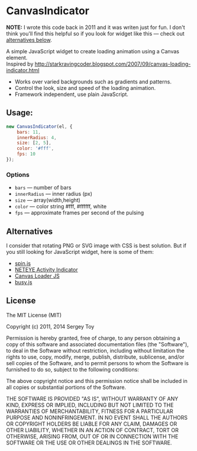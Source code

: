 # CanvasIndicator
**NOTE:** I wrote this code back in 2011 and it was writen just for fun. I don't think you'll find this helpful so if you look for widget like this — check out [alternatives below](#alternatives).

A simple JavaScript widget to create loading animation using a Canvas element.<br>
Inspired by http://starkravingcoder.blogspot.com/2007/09/canvas-loading-indicator.html

* Works over varied backgrounds such as gradients and patterns.
* Control the look, size and speed of the loading animation.
* Framework independent, use plain JavaScript.

## Usage:
```javascript
new CanvasIndicator(el, {
    bars: 11,
    innerRadius: 4,
    size: [2, 5],
    color: '#fff',
    fps: 10
});
```
### Options
* `bars` — number of bars
* `innerRadius` — inner radius (px)
* `size` — array(width,height)
* `color` — color string #fff, #ffffff, white
* `fps` — approximate frames per second of the pulsing

## Alternatives
I consider that rotating PNG or SVG image with CSS is best solution. But if you still looking for JavaScript widget, here is some of them:

* [spin.js](http://fgnass.github.io/spin.js/)
* [NETEYE Activity Indicator](http://neteye.github.io/activity-indicator.html)
* [Canvas Loader JS](http://jamund.com/canvas-loader/no.jquery.html)
* [busy.js](http://www.netzgesta.de/busy/)



## License
The MIT License (MIT)

Copyright (c) 2011, 2014 Sergey Toy

Permission is hereby granted, free of charge, to any person obtaining a copy
of this software and associated documentation files (the "Software"), to deal
in the Software without restriction, including without limitation the rights
to use, copy, modify, merge, publish, distribute, sublicense, and/or sell
copies of the Software, and to permit persons to whom the Software is
furnished to do so, subject to the following conditions:

The above copyright notice and this permission notice shall be included in all
copies or substantial portions of the Software.

THE SOFTWARE IS PROVIDED "AS IS", WITHOUT WARRANTY OF ANY KIND, EXPRESS OR
IMPLIED, INCLUDING BUT NOT LIMITED TO THE WARRANTIES OF MERCHANTABILITY,
FITNESS FOR A PARTICULAR PURPOSE AND NONINFRINGEMENT. IN NO EVENT SHALL THE
AUTHORS OR COPYRIGHT HOLDERS BE LIABLE FOR ANY CLAIM, DAMAGES OR OTHER
LIABILITY, WHETHER IN AN ACTION OF CONTRACT, TORT OR OTHERWISE, ARISING FROM,
OUT OF OR IN CONNECTION WITH THE SOFTWARE OR THE USE OR OTHER DEALINGS IN THE
SOFTWARE.

